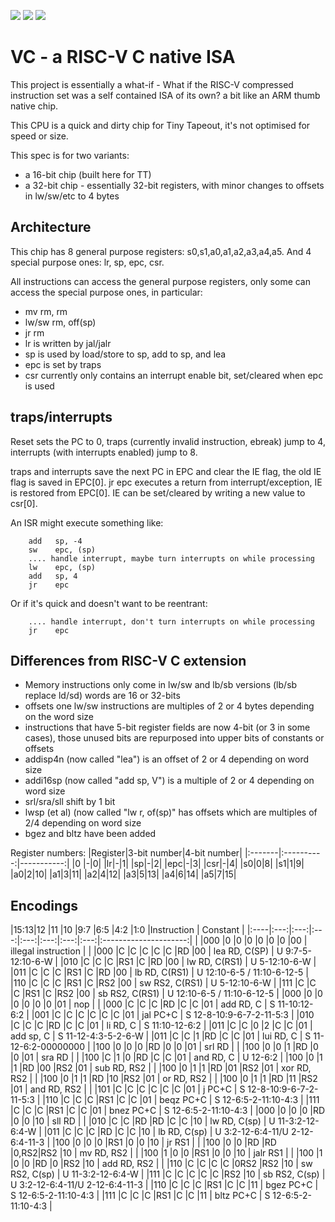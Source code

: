 ![](../../workflows/gds/badge.svg) ![](../../workflows/docs/badge.svg) ![](../../workflows/test/badge.svg)

# VC - a RISC-V C native ISA

This project is essentially a what-if - What if the RISC-V compressed instruction set was a self
contained ISA of its own? a bit like an ARM thumb native chip.

This CPU is a quick and dirty chip for Tiny Tapeout, it's not optimised for speed or size.

This spec is for two variants:
- a 16-bit chip (built here for TT)
- a 32-bit chip - essentially 32-bit registers, with minor changes to offsets in lw/sw/etc to 4 bytes

## Architecture

This chip has 8 general purpose registers: s0,s1,a0,a1,a2,a3,a4,a5. And 4 special purpose ones: lr, sp, epc, csr.

All instructions can access the general purpose registers, only some can access the special purpose ones, in particular:
- mv rm, rm 
- lw/sw rm, off(sp)
- jr rm
- lr is written by jal/jalr
- sp is used by load/store to sp, add to sp, and lea
- epc is set by traps
- csr currently only contains an interrupt enable bit, set/cleared when epc is used

## traps/interrupts

Reset sets the PC to 0, traps (currently invalid instruction, ebreak) jump to 4, interrupts (with interrupts enabled) jump to 8.

traps and interrupts save the next PC in EPC and clear the IE flag, the old IE flag is saved in EPC[0]. jr epc executes a return from interrupt/exception, IE is restored from EPC[0]. IE can be set/cleared by writing
a new value to csr[0].

An ISR might execute something like:

        add   sp, -4
        sw    epc, (sp)
        .... handle interrupt, maybe turn interrupts on while processing
        lw    epc, (sp)		
        add   sp, 4
        jr    epc

Or if it's quick and doesn't want to be reentrant:
	
        .... handle interrupt, don't turn interrupts on while processing
        jr    epc


## Differences from RISC-V C extension

- Memory instructions only come in lw/sw and lb/sb versions (lb/sb replace ld/sd) words are 16 or 32-bits
- offsets one lw/sw instructions are multiples of 2 or 4 bytes depending on the word size
- instructions that have 5-bit register fields are now 4-bit (or 3 in some cases), those unused bits are
repurposed into upper bits of constants or offsets
- addisp4n (now called "lea") is an offset of 2 or 4 depending on word size
- addi16sp (now called "add sp, V") is a multiple of 2 or 4 depending on word size
- srl/sra/sll shift by 1 bit
- lwsp (et al) (now called "lw r, of(sp)" has offsets which are multiples of 2/4 depending on word size
- bgez and bltz have been added

Register numbers:
|Register|3-bit number|4-bit number|
|:-------|:----------:|-----------:|
|0 |-|0|
|lr|-|1|
|sp|-|2|
|epc|-|3|
|csr|-|4|
|s0|0|8|
|s1|1|9|
|a0|2|10|
|a1|3|11|
|a2|4|12|
|a3|5|13|
|a4|6|14|
|a5|7|15|

## Encodings

|15:13|12   |11   |10   |9:7  |6:5  |4:2  |1:0  |Instruction		| Constant 	|
|:----|:---:|:---:|:---:|:---:|:---:|:---:|:---:|:---------------------:|		|
|000  |0    |0    |0    |0    |0    |0    |00   | illegal instruction 	|				|
|000  |C    |C    |C    |C    |C    |RD   |00   | lea RD, C(SP)         | U 9:7-5-12:10-6-W		|
|010  |C    |C    |C    |RS1  |C    |RD   |00   | lw RD, C(RS1)		| U 5-12:10-6-W			|
|011  |C    |C    |C    |RS1  |C    |RD   |00   | lb RD, C(RS1)		| U   12:10-6-5 / 11:10-6-12-5	|
|110  |C    |C    |C    |RS1  |C    |RS2  |00   | sw RS2, C(RS1)	| U 5-12:10-6-W			|
|111  |C    |C    |C    |RS1  |C    |RS2  |00   | sb RS2, C(RS1)	| U   12:10-6-5 / 11:10-6-12-5    |
|000  |0    |0    |0    |0    |0    |0    |01   | nop		 	|				|
|000  |C    |C    |C    |RD   |C    |C    |01   | add RD, C		| S 11-10:12-6:2		|
|001  |C    |C    |C    |C    |C    |C    |01   | jal PC+C		| S 12-8-10:9-6-7-2-11-5:3	|
|010  |C    |C    |C    |RD   |C    |C    |01   | li RD, C		| S 11:10-12-6:2 		|
|011  |C    |C    |0    |2    |C    |C    |01   | add sp, C		| S 11-12-4:3-5-2-6-W		|
|011  |C    |C    |1    |RD   |C    |C    |01   | lui RD, C		| S 11-12-6:2-00000000  	|
|100  |0    |0    |0    |RD   |0    |0    |01   | srl RD		|   				|
|100  |0    |0    |1    |RD   |0    |0    |01   | sra RD		|   				|
|100  |C    |1    |0    |RD   |C    |C    |01   | and RD, C		| U 12-6:2			|
|100  |0    |1    |1    |RD   |00   |RS2  |01   | sub RD, RS2		| 				|
|100  |0    |1    |1    |RD   |01   |RS2  |01   | xor RD, RS2		|   				|
|100  |0    |1    |1    |RD   |10   |RS2  |01   | or RD, RS2		|   				|
|100  |0    |1    |1    |RD   |11   |RS2  |01   | and RD, RS2		|   				|
|101  |C    |C    |C    |C    |C    |C    |01   | j PC+C		| S 12-8-10:9-6-7-2-11-5:3	|
|110  |C    |C    |C    |RS1  |C    |C    |01   | beqz PC+C		| S 12-6:5-2-11:10-4:3 		|
|111  |C    |C    |C    |RS1  |C    |C    |01   | bnez PC+C		| S 12-6:5-2-11:10-4:3 		|
|000  |0    |0    |0    |RD   |0    |0    |10   | sll RD	 	|				|
|010  |C    |C    |RD   |RD   |C    |C    |10   | lw RD, C(sp)		| U 11-3:2-12-6:4-W		|
|011  |C    |C    |C    |RD   |C    |C    |10   | lb RD, C(sp)		| U 3:2-12-6:4-11/U 2-12-6:4-11-3 |
|100  |0    |0    |0    |RS1  |0    |0    |10   | jr RS1		|   				|
|100  |0    |0    |RD   |RD   |0,RS2|RS2  |10   | mv RD, RS2		|  				|
|100  |1    |0    |0    |RS1  |0    |0    |10   | jalr RS1		|   				|
|100  |1    |0    |0    |RD   |0    |RS2  |10   | add RD, RS2		|   				|
|110  |C    |C    |C    |C    |0RS2 |RS2  |10   | sw RS2, C(sp)		| U 11-3:2-12-6:4-W		|
|111  |C    |C    |C    |C    |C    |RS2  |10   | sb RS2, C(sp)		| U 3:2-12-6:4-11/U 2-12-6:4-11-3 |
|110  |C    |C    |C    |RS1  |C    |C    |11   | bgez PC+C		| S 12-6:5-2-11:10-4:3		| 
|111  |C    |C    |C    |RS1  |C    |C    |11   | bltz PC+C		| S 12-6:5-2-11:10-4:3		|
